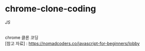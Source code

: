 # chrome-clone-coding
###### JS

chrome 클론 코딩 <br>
[참고 자료] : https://nomadcoders.co/javascript-for-beginners/lobby
